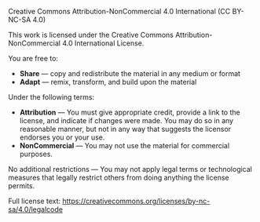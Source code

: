 Creative Commons Attribution-NonCommercial 4.0 International (CC BY-NC-SA 4.0)

This work is licensed under the Creative Commons Attribution-NonCommercial 4.0 International License.

You are free to:

- **Share** — copy and redistribute the material in any medium or format
- **Adapt** — remix, transform, and build upon the material

Under the following terms:

- **Attribution** — You must give appropriate credit, provide a link to the license, and indicate if changes were made. You may do so in any reasonable manner, but not in any way that suggests the licensor endorses you or your use.
- **NonCommercial** — You may not use the material for commercial purposes.

No additional restrictions — You may not apply legal terms or technological measures that legally restrict others from doing anything the license permits.

Full license text: https://creativecommons.org/licenses/by-nc-sa/4.0/legalcode